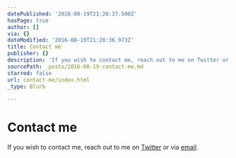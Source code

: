 ```yaml
---
datePublished: '2016-08-19T21:20:37.500Z'
hasPage: true
author: []
via: {}
dateModified: '2016-08-19T21:20:36.973Z'
title: Contact me
publisher: {}
description: 'If you wish to contact me, reach out to me on Twitter or via email.'
sourcePath: _posts/2016-08-19-contact-me.md
starred: false
url: contact-me/index.html
_type: Blurb

---
```

# Contact me

If you wish to contact me, reach out to me on [Twitter][0] or via [email][1].

[0]: https://twitter.com/QuestionModern
[1]: http://ericsantiago@question-modern.com/